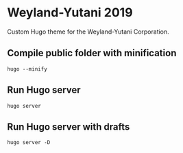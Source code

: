 # Weyland-Yutani 2019

Custom Hugo theme for the Weyland-Yutani Corporation.

## Compile public folder with minification

`hugo --minify`

## Run Hugo server

`hugo server`

## Run Hugo server with drafts

`hugo server -D`
